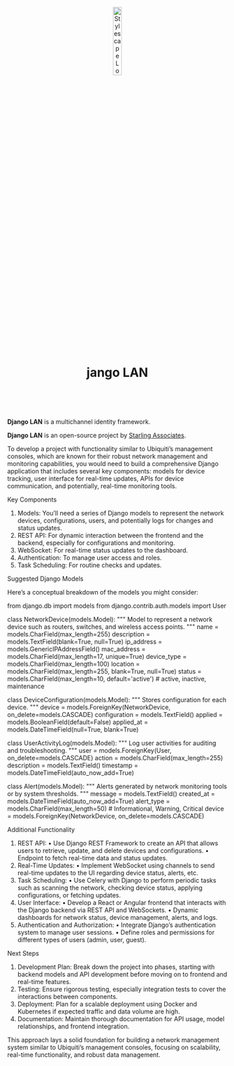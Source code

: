<header>
<p align="center">
    <img src="assets/image/logo_dark.png" width="20%" height="20%" alt="Stylescape Logo">
</p>
<h1 align='center' style='border-bottom: none;'>jango LAN</h1>
<!-- <h3 align='center'></h3> -->
</header>
<br/>

**Django LAN** is a multichannel identity framework.

**Django LAN** is an open-source project by [Starling Associates](https://www.starling.associates "Starling Associates website").




To develop a project with functionality similar to Ubiquiti’s management consoles, which are known for their robust network management and monitoring capabilities, you would need to build a comprehensive Django application that includes several key components: models for device tracking, user interface for real-time updates, APIs for device communication, and potentially, real-time monitoring tools.

Key Components
 1. Models: You’ll need a series of Django models to represent the network devices, configurations, users, and potentially logs for changes and status updates.
 2. REST API: For dynamic interaction between the frontend and the backend, especially for configurations and monitoring.
 3. WebSocket: For real-time status updates to the dashboard.
 4. Authentication: To manage user access and roles.
 5. Task Scheduling: For routine checks and updates.

Suggested Django Models

Here’s a conceptual breakdown of the models you might consider:

from django.db import models
from django.contrib.auth.models import User

class NetworkDevice(models.Model):
    """
    Model to represent a network device such as routers, switches, and wireless access points.
    """
    name = models.CharField(max_length=255)
    description = models.TextField(blank=True, null=True)
    ip_address = models.GenericIPAddressField()
    mac_address = models.CharField(max_length=17, unique=True)
    device_type = models.CharField(max_length=100)
    location = models.CharField(max_length=255, blank=True, null=True)
    status = models.CharField(max_length=10, default='active')  # active, inactive, maintenance

class DeviceConfiguration(models.Model):
    """
    Stores configuration for each device.
    """
    device = models.ForeignKey(NetworkDevice, on_delete=models.CASCADE)
    configuration = models.TextField()
    applied = models.BooleanField(default=False)
    applied_at = models.DateTimeField(null=True, blank=True)

class UserActivityLog(models.Model):
    """
    Log user activities for auditing and troubleshooting.
    """
    user = models.ForeignKey(User, on_delete=models.CASCADE)
    action = models.CharField(max_length=255)
    description = models.TextField()
    timestamp = models.DateTimeField(auto_now_add=True)

class Alert(models.Model):
    """
    Alerts generated by network monitoring tools or by system thresholds.
    """
    message = models.TextField()
    created_at = models.DateTimeField(auto_now_add=True)
    alert_type = models.CharField(max_length=50)  # Informational, Warning, Critical
    device = models.ForeignKey(NetworkDevice, on_delete=models.CASCADE)

Additional Functionality
 1. REST API:
 • Use Django REST Framework to create an API that allows users to retrieve, update, and delete devices and configurations.
 • Endpoint to fetch real-time data and status updates.
 2. Real-Time Updates:
 • Implement WebSocket using channels to send real-time updates to the UI regarding device status, alerts, etc.
 3. Task Scheduling:
 • Use Celery with Django to perform periodic tasks such as scanning the network, checking device status, applying configurations, or fetching updates.
 4. User Interface:
 • Develop a React or Angular frontend that interacts with the Django backend via REST API and WebSockets.
 • Dynamic dashboards for network status, device management, alerts, and logs.
 5. Authentication and Authorization:
 • Integrate Django’s authentication system to manage user sessions.
 • Define roles and permissions for different types of users (admin, user, guest).

Next Steps
 1. Development Plan: Break down the project into phases, starting with backend models and API development before moving on to frontend and real-time features.
 2. Testing: Ensure rigorous testing, especially integration tests to cover the interactions between components.
 3. Deployment: Plan for a scalable deployment using Docker and Kubernetes if expected traffic and data volume are high.
 4. Documentation: Maintain thorough documentation for API usage, model relationships, and frontend integration.

This approach lays a solid foundation for building a network management system similar to Ubiquiti’s management consoles, focusing on scalability, real-time functionality, and robust data management.

